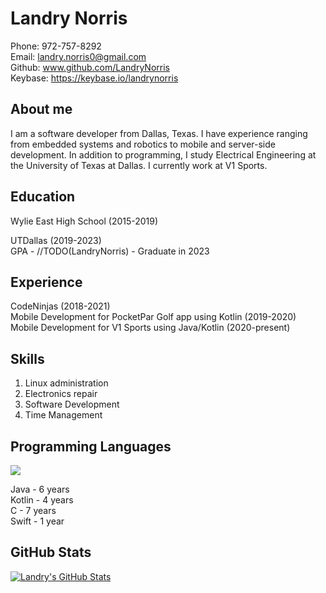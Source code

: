 Landry Norris
=============

Phone: 972-757-8292 \
Email: landry.norris0@gmail.com \
Github: www.github.com/LandryNorris \
Keybase: https://keybase.io/landrynorris

About me
--------

I am a software developer from Dallas, Texas. I have experience ranging from embedded systems and robotics to mobile and server-side development. 
In addition to programming, I study Electrical Engineering at the University of Texas at Dallas. I currently work at V1 Sports.

Education
---------

Wylie East High School (2015-2019)


UTDallas (2019-2023) \
GPA - //TODO(LandryNorris) - Graduate in 2023

Experience
----------

CodeNinjas (2018-2021) \
Mobile Development for PocketPar Golf app using Kotlin (2019-2020) \
Mobile Development for V1 Sports using Java/Kotlin (2020-present)

Skills
------

1. Linux administration
2. Electronics repair
3. Software Development
4. Time Management

Programming Languages
---------------------

<a href="https://github.com/LandryNorris/LandryNorris">
  <img align="center" src="https://github-readme-stats.vercel.app/api/top-langs/?username=LandryNorris&title_color=000000&text_color=000000" />
</a>

Java - 6 years \
Kotlin - 4 years \
C - 7 years \
Swift - 1 year

GitHub Stats
------------

<a href="https://github.com/LandryNorris/LandryNorris">
  <img align="center" src="https://github-readme-stats.vercel.app/api?username=LandryNorris&show_icons=true&line_height=27&count_private=true&title_color=000000&text_color=000000&icon_color=FAC051" alt="Landry's GitHub Stats" />
</a>
